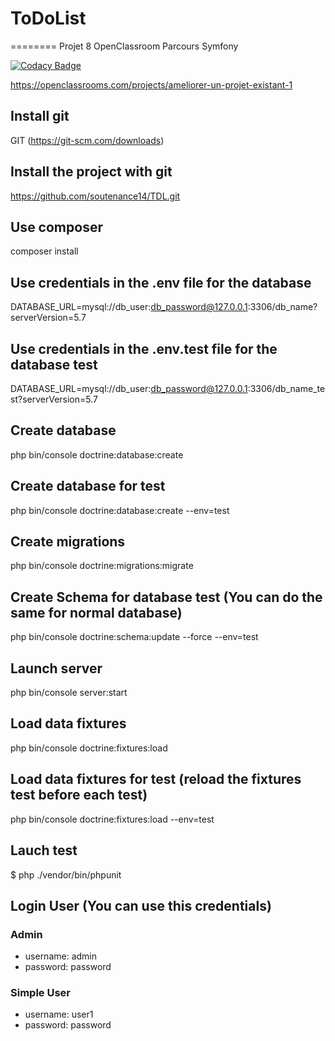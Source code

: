 # ToDoList
========
Projet 8 OpenClassroom Parcours Symfony

[![Codacy Badge](https://app.codacy.com/project/badge/Grade/f4d0e9e6d4c24b72b1e1c9f9f828327e)](https://www.codacy.com/gh/soutenance14/TDL/dashboard?utm_source=github.com&amp;utm_medium=referral&amp;utm_content=soutenance14/TDL&amp;utm_campaign=Badge_Grade)

https://openclassrooms.com/projects/ameliorer-un-projet-existant-1
## Install git
GIT (https://git-scm.com/downloads) 
## Install the project with git
https://github.com/soutenance14/TDL.git
## Use composer
composer install
## Use credentials in the .env file for the database
DATABASE_URL=mysql://db_user:db_password@127.0.0.1:3306/db_name?serverVersion=5.7
## Use credentials in the .env.test file for the database test
DATABASE_URL=mysql://db_user:db_password@127.0.0.1:3306/db_name_test?serverVersion=5.7
## Create database
php bin/console doctrine:database:create
## Create database for test
php bin/console doctrine:database:create --env=test
## Create migrations
php bin/console doctrine:migrations:migrate
## Create Schema for database test (You can do the same for normal database)
php bin/console doctrine:schema:update --force --env=test
## Launch server
php bin/console server:start
## Load data fixtures
php bin/console doctrine:fixtures:load
## Load data fixtures for test (reload the fixtures test before each test)
php bin/console doctrine:fixtures:load --env=test
## Lauch test
$ php ./vendor/bin/phpunit
## Login User (You can use this credentials)
### Admin
* username: admin
* password: password
### Simple User
* username: user1
* password: password
